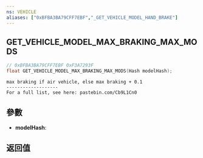 ```yaml
---
ns: VEHICLE
aliases: ["0xBFBA3BA79CFF7EBF","_GET_VEHICLE_MODEL_HAND_BRAKE"]
---
```

## GET_VEHICLE_MODEL_MAX_BRAKING_MAX_MODS

```c
// 0xBFBA3BA79CFF7EBF 0xF3A7293F
float GET_VEHICLE_MODEL_MAX_BRAKING_MAX_MODS(Hash modelHash);
```

```
max braking if air vehicle, else max braking + 0.1  
-------------------  
For a full list, see here: pastebin.com/Cb9L1Cn0  
```

## 參數
* **modelHash**: 

## 返回值
